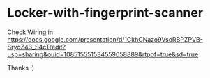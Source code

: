 # Locker-with-fingerprint-scanner

Check Wiring in https://docs.google.com/presentation/d/1CkhCNazo9VsoRBPZPVB-SryoZ43_S4cT/edit?usp=sharing&ouid=108515551534559058889&rtpof=true&sd=true

Thanks :)
